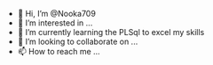 - 👋 Hi, I’m @Nooka709
- 👀 I’m interested in ...
- 🌱 I’m currently learning the PLSql to excel my skills
- 💞️ I’m looking to collaborate on ...
- 📫 How to reach me ...

<!---
Nooka709/Nooka709 is a ✨ special ✨ repository because its `README.md` (this file) appears on your GitHub profile.
You can click the Preview link to take a look at your changes.
--->
